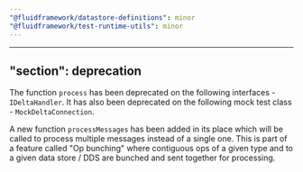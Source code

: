 ```yaml
---
"@fluidframework/datastore-definitions": minor
"@fluidframework/test-runtime-utils": minor
---
```

---
"section": deprecation
---

The function `process` has been deprecated on the following interfaces - `IDeltaHandler`. It has also been deprecated on the following mock test class - `MockDeltaConnection`.

A new function `processMessages` has been added in its place which will be called to process multiple messages instead of a single one. This is part of a feature called "Op bunching" where contiguous ops of a given type and to a given data store / DDS are bunched and sent together for processing.
